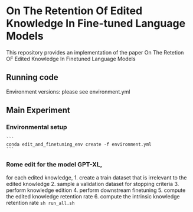 # On The Retention Of Edited Knowledge In Fine-tuned Language Models
This repository provides an implementation of the paper On The Retetion OF Edited Knowledge In Finetuned Language Models

## Running code
Environment versions: please see environment.yml

## Main Experiment

### Environmental setup
    ```
    conda edit_and_finetuning_env create -f environment.yml
    ```
### Rome edit for the model GPT-XL, 
for each edited knowledge, 1. create a train dataset that is irrelevant to the edited knowledge 2. sample a validation dataset for stopping criteria 3. perform knowledge edition 4. perform downstream finetuning 5. compute the edited knowledge retention rate 6. compute the intrinsic knowledge retention rate
    ```
    sh run_all.sh
    ```

